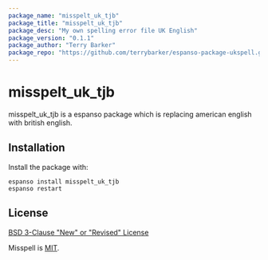 ```yaml
---
package_name: "misspelt_uk_tjb"
package_title: "misspelt_uk_tjb"
package_desc: "My own spelling error file UK English"
package_version: "0.1.1"
package_author: "Terry Barker"
package_repo: "https://github.com/terrybarker/espanso-package-ukspell.git"
---
```

# misspelt_uk_tjb

misspelt_uk_tjb is a espanso package which is replacing american english with british english.


## Installation

Install the package with:

```
espanso install misspelt_uk_tjb
espanso restart
```

## License

[BSD 3-Clause "New" or "Revised" License](LICENSE)

Misspell is [MIT](https://github.com/client9/misspell/blob/master/LICENSE).
